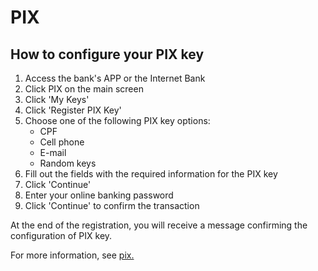 # PIX
## How to configure your PIX key

1. Access the bank's APP or the Internet Bank
2. Click PIX on the main screen 
3. Click 'My Keys'  
4. Click 'Register PIX Key'
5. Choose one of the following PIX key options:
   - CPF
   - Cell phone
   - E-mail
   - Random keys
6. Fill out the fields with the required information for the PIX key
7. Click 'Continue' 
8. Enter your online banking password  
9. Click 'Continue' to confirm the transaction

At the end of the registration, you will receive a message confirming the configuration of PIX key. 

For more information, see [pix.](https://github.com/miquelin/pix-tutorial/blob/main/aboutPix.md)
